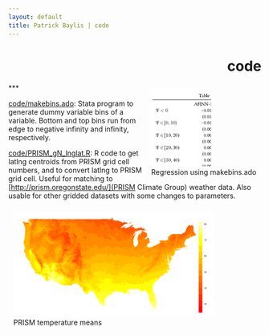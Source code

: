 ```yaml
---
layout: default
title: Patrick Baylis | code
---
```

<h1 align="right">code</h1>
***

<figure style="float:right; margin:10px 10px 10px 10px;">
<img src="images/makebins.png" width="120" title="Regression using makebins.ado" class="shadow" />
  <figcaption>Regression using makebins.ado</figcaption>
</figure> 

[code/makebins.ado](makebins.ado): Stata program to generate dummy variable bins of a variable. Bottom and top bins run from edge to negative infinity and infinity, respectively.

[code/PRISM_gN_lnglat.R](gridNum): R code to get latlng centroids from PRISM grid cell numbers, and to convert latlng to PRISM grid cell. Useful for matching to [http://prism.oregonstate.edu/](PRISM Climate Group) weather data. Also usable for other gridded datasets with some changes to parameters.

<figure style="float:left; margin:10px 10px 10px 10px;">
<img src="images/tmean_gridavg.png" width="400" title="PRISM temperature means" class="shadow" />
  <figcaption>PRISM temperature means</figcaption>
</figure> 